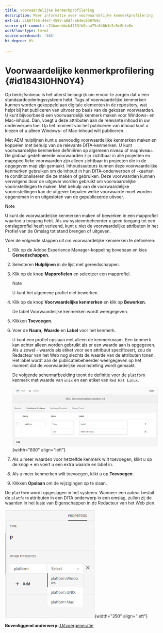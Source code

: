 ```yaml
---
title: Voorwaardelijke kenmerkprofilering
description: Meer informatie over voorwaardelijke kenmerkprofilering
exl-id: 31b0ffe6-44e7-459d-a8df-a64ec868768c
source-git-commit: c74badebbcb4733fb9caa79c646b1d1e5c8bfe8e
workflow-type: tm+mt
source-wordcount: '465'
ht-degree: 0%

---
```


# Voorwaardelijke kenmerkprofilering {#id1843I0HN0Y4}

Op bedrijfsniveau is het uiterst belangrijk om ervoor te zorgen dat u een standaardcoderingssysteem hebt. Tags of voorwaardelijke kenmerken kunnen worden gekoppeld aan digitale elementen in de repository, wat helpt bij het publiceren van uitvoer op basis van de gekozen voorwaarden. U kunt bijvoorbeeld een voorwaardelijk kenmerk maken voor Windows- en Mac-inhoud. Dan, voegt u deze attributen aan de relevante inhoud in uw onderwerpen toe. Op het moment van het publiceren van inhoud kunt u kiezen of u alleen Windows- of Mac-inhoud wilt publiceren.

Met AEM hulplijnen kunt u eenvoudig voorwaardelijke kenmerken maken en koppelen met behulp van de relevante DITA-kenmerken. U kunt voorwaardelijke kenmerken definiëren op algemeen niveau of mapniveau. De globaal gedefinieerde voorwaarden zijn zichtbaar in alle projecten en mapspecifieke voorwaarden zijn alleen zichtbaar in projecten die in de opgegeven map zijn gemaakt. Inhoudsauteurs kunnen deze voorwaardelijke kenmerken gebruiken om de inhoud in hun DITA-onderwerpen of -kaarten te conditionaliseren die ze maken of gebruiken. Deze voorwaarden kunnen vervolgens door de uitgever worden gebruikt om voorwaardelijke voorinstellingen te maken. Met behulp van de voorwaardelijke voorinstellingen kan de uitgever bepalen welke voorwaarde moet worden opgenomen in en uitgesloten van de gepubliceerde uitvoer.

>[!NOTE]
>
> U kunt de voorwaardelijke kenmerken maken of bewerken in een mapprofiel waartoe u toegang hebt. Als uw systeembeheerder u geen toegang tot een omslagprofiel heeft verleend, kunt u niet de voorwaardelijke attributen in het Profiel van de Omslag tot stand brengen of uitgeven.

Voer de volgende stappen uit om voorwaardelijke kenmerken te definiëren:

1. Klik op de Adobe Experience Manager-koppeling bovenaan en kies **Gereedschappen**.

1. Selecteren **Hulplijnen** in de lijst met gereedschappen.

1. Klik op de knop **Mapprofielen** en selecteer een mapprofiel.

   >[!NOTE]
   >
   > U kunt het algemene profiel niet bewerken.

1. Klik op de knop **Voorwaardelijke kenmerken** en klik op **Bewerken**.

   De tabel Voorwaardelijke kenmerken wordt weergegeven.

1. Klikken **Toevoegen**.

1. Voer de **Naam**, **Waarde** en **Label** voor het kenmerk.

   U kunt een profiel opslaan met alleen de kenmerknaam. Een kenmerk kan echter alleen worden gebruikt als er een waarde aan is opgegeven. Als u zowel - waarde als etiket voor een attribuut specificeert, zou de Redacteur van het Web nog slechts de waarde van de attributen tonen. Het label wordt aan de publicatiebeheerder weergegeven op het moment dat de voorwaardelijke voorinstelling wordt gemaakt.

   De volgende schermafbeelding toont de definitie voor de `platform` kenmerk met waarde van `unix` en een etiket van `Red Hat Linux`.

   ![](images/add-profile.png){width="800" align="left"}

1. Als u meer waarden voor hetzelfde kenmerk wilt toevoegen, klikt u op de knop **+** en voert u een extra waarde en label in.

1. Als u meer kenmerken wilt toevoegen, klikt u op **Toevoegen**.

1. Klikken **Opslaan** om de wijzigingen op te slaan.


De `platform` wordt opgeslagen in het systeem. Wanneer een auteur besluit de `platform` attributen in een DITA onderwerp in een omslag, zullen zij de waarden in het lusje van Eigenschappen in de Redacteur van het Web zien.

![](images/properties-tab.png){width="350" align="left"}

**Bovenliggend onderwerp:**[ Uitvoergeneratie](generate-output.md)

